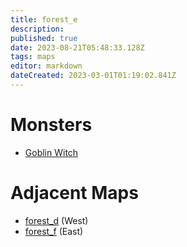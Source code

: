 ```yaml
---
title: forest_e
description: 
published: true
date: 2023-08-21T05:48:33.128Z
tags: maps
editor: markdown
dateCreated: 2023-03-01T01:19:02.841Z
---
```


# Monsters
 * [Goblin Witch](/monsters/goblin-witch)

# Adjacent Maps
 * [forest_d](/maps/forest_d) (West)
 * [forest_f](/maps/forest_f) (East)

